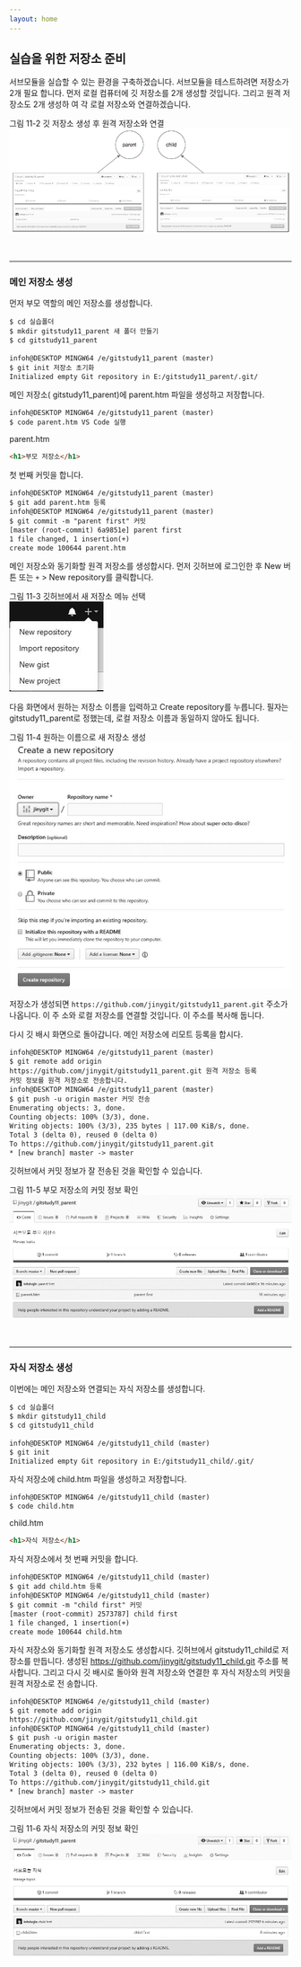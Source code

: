 ```yaml
---
layout: home
---
```

## 실습을 위한 저장소 준비
서브모듈을 실습할 수 있는 환경을 구축하겠습니다. 서브모듈을 테스트하려면 저장소가 2개 필요
합니다. 먼저 로컬 컴퓨터에 깃 저장소를 2개 생성할 것입니다. 그리고 원격 저장소도 2개 생성하
여 각 로컬 저장소와 연결하겠습니다.

그림 11-2 깃 저장소 생성 후 원격 저장소와 연결  
![](./img/11-2.jpg)

<br>
<hr>

### 메인 저장소 생성
먼저 부모 역할의 메인 저장소를 생성합니다.  

```
$ cd 실습폴더
$ mkdir gitstudy11_parent 새 폴더 만들기
$ cd gitstudy11_parent

infoh@DESKTOP MINGW64 /e/gitstudy11_parent (master)
$ git init 저장소 초기화
Initialized empty Git repository in E:/gitstudy11_parent/.git/
```

메인 저장소( gitstudy11_parent)에 parent.htm 파일을 생성하고 저장합니다.  

```
infoh@DESKTOP MINGW64 /e/gitstudy11_parent (master)
$ code parent.htm VS Code 실행
```

parent.htm
```html
<h1>부모 저장소</h1>
```

첫 번째 커밋을 합니다.

```
infoh@DESKTOP MINGW64 /e/gitstudy11_parent (master)
$ git add parent.htm 등록
infoh@DESKTOP MINGW64 /e/gitstudy11_parent (master)
$ git commit -m "parent first" 커밋
[master (root-commit) 6a9851e] parent first
1 file changed, 1 insertion(+)
create mode 100644 parent.htm
```

메인 저장소와 동기화할 원격 저장소를 생성합시다. 먼저 깃허브에 로그인한 후 New 버튼 또는
`+` > New repository를 클릭합니다.  

그림 11-3 깃허브에서 새 저장소 메뉴 선택  
![](./img/11-3.jpg)

다음 화면에서 원하는 저장소 이름을 입력하고 Create repository를 누릅니다. 필자는
gitstudy11_parent로 정했는데, 로컬 저장소 이름과 동일하지 않아도 됩니다.  

그림 11-4 원하는 이름으로 새 저장소 생성  
![](./img/11-4.jpg)


저장소가 생성되면 `https://github.com/jinygit/gitstudy11_parent.git` 주소가 나옵니다. 이 주
소와 로컬 저장소를 연결할 것입니다. 이 주소를 복사해 둡니다.  

다시 깃 배시 화면으로 돌아갑니다. 메인 저장소에 리모트 등록을 합시다.  

```
infoh@DESKTOP MINGW64 /e/gitstudy11_parent (master)
$ git remote add origin https://github.com/jinygit/gitstudy11_parent.git 원격 저장소 등록
커밋 정보를 원격 저장소로 전송합니다.
infoh@DESKTOP MINGW64 /e/gitstudy11_parent (master)
$ git push -u origin master 커밋 전송
Enumerating objects: 3, done.
Counting objects: 100% (3/3), done.
Writing objects: 100% (3/3), 235 bytes | 117.00 KiB/s, done.
Total 3 (delta 0), reused 0 (delta 0)
To https://github.com/jinygit/gitstudy11_parent.git
* [new branch] master -> master
```

깃허브에서 커밋 정보가 잘 전송된 것을 확인할 수 있습니다.  

그림 11-5 부모 저장소의 커밋 정보 확인  
![](./img/11-5.jpg)

<br>
<hr>

### 자식 저장소 생성
이번에는 메인 저장소와 연결되는 자식 저장소를 생성합니다.  

```
$ cd 실습폴더
$ mkdir gitstudy11_child 
$ cd gitstudy11_child

infoh@DESKTOP MINGW64 /e/gitstudy11_child (master)
$ git init
Initialized empty Git repository in E:/gitstudy11_child/.git/
```

자식 저장소에 child.htm 파일을 생성하고 저장합니다.
```
infoh@DESKTOP MINGW64 /e/gitstudy11_child (master)
$ code child.htm
```

child.htm
```html
<h1>자식 저장소</h1>
```

자식 저장소에서 첫 번째 커밋을 합니다.

```
infoh@DESKTOP MINGW64 /e/gitstudy11_child (master)
$ git add child.htm 등록
infoh@DESKTOP MINGW64 /e/gitstudy11_child (master)
$ git commit -m "child first" 커밋
[master (root-commit) 2573787] child first
1 file changed, 1 insertion(+)
create mode 100644 child.htm
```

자식 저장소와 동기화할 원격 저장소도 생성합시다. 깃허브에서 gitstudy11_child로 저장소를
만듭니다. 생성된 https://github.com/jinygit/gitstudy11_child.git 주소를 복사합니다.
그리고 다시 깃 배시로 돌아와 원격 저장소와 연결한 후 자식 저장소의 커밋을 원격 저장소로 전
송합니다.  

```
infoh@DESKTOP MINGW64 /e/gitstudy11_child (master)
$ git remote add origin https://github.com/jinygit/gitstudy11_child.git 
infoh@DESKTOP MINGW64 /e/gitstudy11_child (master)
$ git push -u origin master 
Enumerating objects: 3, done.
Counting objects: 100% (3/3), done.
Writing objects: 100% (3/3), 232 bytes | 116.00 KiB/s, done.
Total 3 (delta 0), reused 0 (delta 0)
To https://github.com/jinygit/gitstudy11_child.git
* [new branch] master -> master
```

깃허브에서 커밋 정보가 전송된 것을 확인할 수 있습니다.  

그림 11-6 자식 저장소의 커밋 정보 확인  
![](./img/11-6.jpg)

<br><br>